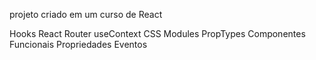 projeto criado em um  curso de React


  Hooks
  React Router
  useContext
  CSS Modules
  PropTypes
  Componentes Funcionais
  Propriedades
  Eventos
